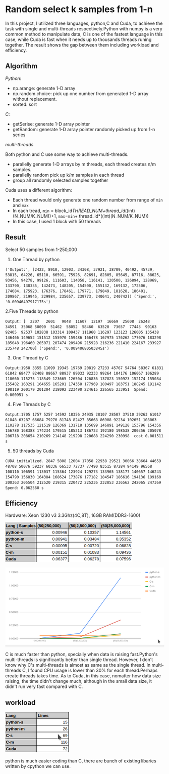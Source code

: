 # Random select k samples from 1-n
In this project, I utilized three languages, python,C and Cuda, to achieve the task with single and multi-threads respectively.Python with numpy is a very common method to manipulate data, C is one of the fastest language in this case, while Cuda is fast when it needs up to thousands threads runing together. The result shows the gap between them including workload and efficiency.

## Algorithm
*Python*: 
- np.arange: generate 1-D array
- np.random.choice: pick up one number from generated 1-D array without replacement.
- sorted: sort

*C*:
- getSerise: generate 1-D array pointer
- getRandom: generate 1-D array pointer randomly picked up from 1-n series

*multi-threads*

Both python and C use some way to achieve multi-threads. 
- parallelly generate 1-D arrays by m threads, each thread creates n/m samples.
- parallelly random pick up k/m samples in each thread
- group all randomly selected samples together

Cuda uses a different algorithm:
- Each thread would only generate one random number from range of `min` and `max`
- In each tread, `min` = block_id*THREAD_NUM+thread_id*((int)(N_NUM/K_NUM))+1, `max`=`min`+ thread_id*((int)(N_NUM/K_NUM))
- In this case, I used 1 block with 50 threads

## Result
Select 50 samples from 1-250,000 
1. One Thread by python

`('Output:', [2422, 8910, 12903, 34308, 37921, 38709, 40492, 45739, 53815, 64226, 65110, 66591, 75926, 82691, 82805, 85645, 87716, 88625, 93456, 94278, 99126, 111603, 114058, 116141, 120500, 126894, 128969, 133790, 138335, 142473, 148205, 154500, 155132, 169132, 172506, 174684, 175923, 176376, 178461, 179771, 179849, 181628, 186401, 209867, 219945, 229984, 235657, 239773, 240641, 240742])
('Spend:', '0.00946497917175s')`

2.Five Threads by python

`Output:
[  2207   2601   9048  11607  12197  16669  25608  26248  34591  35068
  50090  51462  58052  58460  63520  73657  77443  90163  92405  92537
 102838 103314 109437 111960 116297 123123 126005 135438 146466 149652
 151512 155970 159486 166478 167975 176262 177076 183298 185048 196460
 205071 207474 209496 215928 216236 221410 224167 233927 235748 242700]
('Spend:', '0.00940680503845s')`

3. One Thread by C

`Output:1958 3355 11099 19345 19769 20819 27233 45767 54764 58367 61831 61842 68477 82408 88667 88937 89033 92233 99264 104176 106067 106289 110660 115275 118549 123665 126504 126836 137823 150923 152174 155084 155482 163291 164655 165201 174358 177969 180497 183751 188245 191142 198119 200179 201204 218092 223490 224615 226565 233951 
 Spend: 0.000951 s`

 4. Five Threads by C
 
 `Output:1705 1757 5257 14592 18356 24935 28107 28507 37510 39263 61017 61848 63287 66684 79270 81748 82427 85668 86908 92234 102651 108063 110278 117535 121519 126369 131718 135699 146891 149128 153796 154356 156780 168388 174234 179515 185213 186723 192180 198538 200356 205078 206718 208654 210269 214148 219298 220688 224290 230998 
 cost 0.001511 s`
 
 5. 50 threads by Cuda
 
`CUDA initialized.
2847 5808 12004 17058 22938 29521 30066 38664 44659 48708 50076 59237 60336 66533 72737 77490 83515 87284 94149 96568 100110 106591 113037 115364 123924 129273 133965 138177 140657 146243 154790 156830 164384 168624 173876 177182 184547 186616 194136 199160 200363 205504 212520 219315 220472 225236 232853 236562 242065 247369 
 Spend: 0.062560 s`
 
 ## Efficiency
 Hardware: Xeon 1230 v3 3.3Ghz(4C,8T), 16GB RAM(DDR3-1600)
 
 ![img](./imges/table.png)
 
 ![img](./imges/chart.png)
 
 C is much faster than python, specially when data is raising fast.Python's multi-threads is significantly better than single thread. However, I don't know why C's multi-threads is almost as same as the single thread. In multi-threads C, I found CPU usage is lower than 30% for each thread.Perhaps create threads takes time. As to Cuda, in this case, nomatter how data size raising, the time didn't change much, although in the small data size, it didn't run very fast compared with C. 
 
 ## workload
 
 ![img](./imges/eff.png)
 
 python is much easier coding than C, there are bunch of existing libaries written by cpython we can use.
